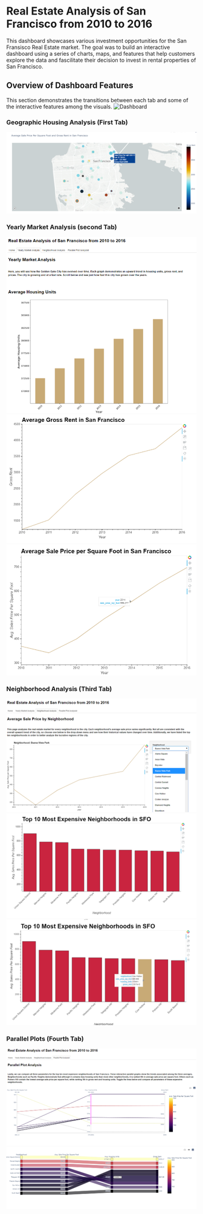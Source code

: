 # Real Estate Analysis of San Francisco from 2010 to 2016
This dashboard showcases various investment opportunities for the San Fransisco Real Estate market. The goal was to build an interactive dashboard using a series of charts, maps, and features that help customers explore the data and fascilitate their decision to invest in rental properties of San Francisco. 

## Overview of Dashboard Features
This section demonstrates the transitions between each tab and some of the interactive features among the visuals. 
![Dashboard](Images/dashboard-demo.gif)

### Geographic Housing Analysis (First Tab)

![Dashboard](Images/map_2.png)

### Yearly Market Analysis (second Tab)

![](Images/housing_units.png)
<br/>
![](Images/gross_rent2.png)
<br/>
![](Images/sale_price.png)

### Neighborhood Analysis (Third Tab)

![](Images/neighborhood.png)
<br/>
![](Images/top_10.png)
<br/>
![](Images/top_hover.png)

### Parallel Plots (Fourth Tab)

![](Images/parallel_coordinates.png)
<br/>
![](Images/parallel_category.png)
